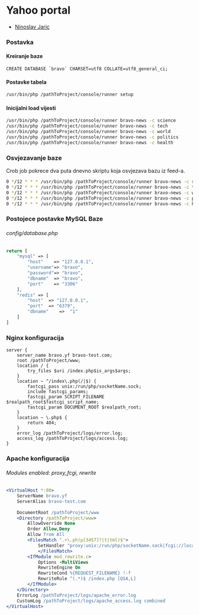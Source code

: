 # Yahoo portal #

* [Ninoslav Jaric](http://www.jaric.online/)

### Postavka ###
#### Kreiranje baze ####
```mysql
CREATE DATABASE `bravo` CHARSET=utf8 COLLATE=utf8_general_ci;
```
#### Postavke tabela ####
```bash
/usr/bin/php /pathToProject/console/runner setup
```
#### Inicijalni load vijesti ####
```bash
/usr/bin/php /pathToProject/console/runner bravo-news -c science
/usr/bin/php /pathToProject/console/runner bravo-news -c tech
/usr/bin/php /pathToProject/console/runner bravo-news -c world
/usr/bin/php /pathToProject/console/runner bravo-news -c politics
/usr/bin/php /pathToProject/console/runner bravo-news -c health
```

### Osvjezavanje baze ###

Crob job pokrece dva puta dnevno skriptu koja osvjezava bazu iz feed-a.

```bash
0 */12 * * * /usr/bin/php /pathToProject/console/runner bravo-news -c science
0 */12 * * * /usr/bin/php /pathToProject/console/runner bravo-news -c tech
0 */12 * * * /usr/bin/php /pathToProject/console/runner bravo-news -c world
0 */12 * * * /usr/bin/php /pathToProject/console/runner bravo-news -c politics
0 */12 * * * /usr/bin/php /pathToProject/console/runner bravo-news -c health

```

### Postojece postavke MySQL Baze ###

###### config/database.php
```php
return [
    "mysql" => [
        "host"    => "127.0.0.1",
        "username"=> "bravo",
        "password"=> "bravo",
        "dbname"  => "bravo",
        "port"    => "3306"
    ],
    "redis" => [
        "host"  => "127.0.0.1",
        "port"  => "6379",
        "dbname"    =>  "1"
    ]
]
```

### Nginx konfiguracija ###
```nginx
server {
	server_name bravo.yf bravo-test.com;
	root /pathToProject/www;
	location / {
		try_files $uri /index.php$is_args$args;
	}
	location ~ ^/index\.php(/|$) {
		fastcgi_pass unix:/run/php/socketName.sock;
		include fastcgi_params;
		fastcgi_param SCRIPT_FILENAME $realpath_root$fastcgi_script_name;
		fastcgi_param DOCUMENT_ROOT $realpath_root;
	}
	location ~ \.php$ {
		return 404;
	}
	error_log /pathToProject/logs/error.log;
	access_log /pathToProject/logs/access.log;
}
```
### Apache konfiguracija ###
###### Modules enabled: proxy_fcgi, rewrite
```apache
<VirtualHost *:80>
	ServerName bravo.yf 
	ServerAlias bravo-test.com
	
	DocumentRoot /pathToProject/www
	<Directory /pathToProject/www>
		AllowOverride None
		Order Allow,Deny
		Allow from All
		<FilesMatch ".+\.ph(p[3457]?|t|tml)$">
			SetHandler "proxy:unix:/run/php/socketName.sock|fcgi://localhost"
	        </FilesMatch>
		<IfModule mod_rewrite.c>
			Options -MultiViews
			RewriteEngine On
			RewriteCond %{REQUEST_FILENAME} !-f
			RewriteRule ^(.*)$ /index.php [QSA,L]
		</IfModule>
	</Directory>
	ErrorLog /pathToProject/logs/apache_error.log
	CustomLog /pathToProject/logs/apache_access.log combined
</VirtualHost>
```
